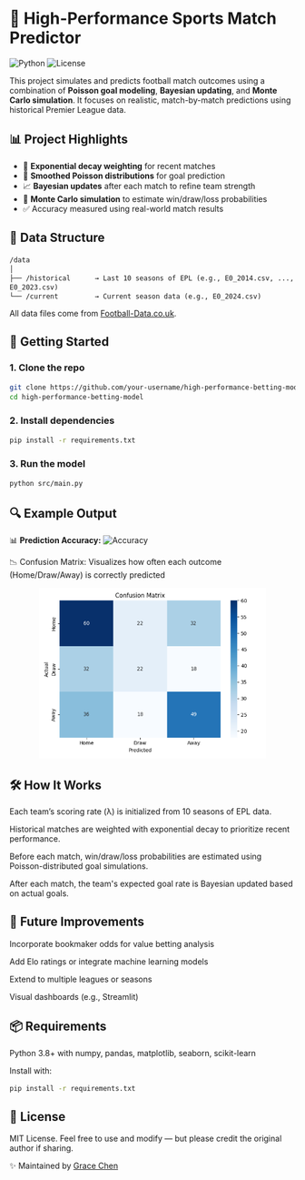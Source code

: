 # 🧠 High-Performance Sports Match Predictor
![Python](https://img.shields.io/badge/Python-3.8+-blue)
![License](https://img.shields.io/badge/License-MIT-green)

This project simulates and predicts football match outcomes using a combination of **Poisson goal modeling**, **Bayesian updating**, and **Monte Carlo simulation**. It focuses on realistic, match-by-match predictions using historical Premier League data.
## 📊 Project Highlights
- 🔁 **Exponential decay weighting** for recent matches
- 🧮 **Smoothed Poisson distributions** for goal prediction
- 📈 **Bayesian updates** after each match to refine team strength
- 🎲 **Monte Carlo simulation** to estimate win/draw/loss probabilities
- ✅ Accuracy measured using real-world match results
## 📁 Data Structure
```
/data
│
├── /historical      → Last 10 seasons of EPL (e.g., E0_2014.csv, ..., E0_2023.csv)
└── /current         → Current season data (e.g., E0_2024.csv)
```
All data files come from [Football-Data.co.uk](https://www.football-data.co.uk/englandm.php).
## 🚀 Getting Started
### 1. Clone the repo
```bash
git clone https://github.com/your-username/high-performance-betting-model.git
cd high-performance-betting-model
```
### 2. Install dependencies
```bash
pip install -r requirements.txt
```
### 3. Run the model
```bash
python src/main.py
```
## 🔍 Example Output
📊 **Prediction Accuracy:** ![Accuracy](https://img.shields.io/badge/Accuracy-~45%25-blue)

📉 Confusion Matrix: Visualizes how often each outcome (Home/Draw/Away) is correctly predicted
<p align="center">
  <img src="images/confusion_matrix.png" width="400">
</p>

## 🛠 How It Works
Each team’s scoring rate (λ) is initialized from 10 seasons of EPL data.

Historical matches are weighted with exponential decay to prioritize recent performance.

Before each match, win/draw/loss probabilities are estimated using Poisson-distributed goal simulations.

After each match, the team's expected goal rate is Bayesian updated based on actual goals.
## 🔮 Future Improvements
Incorporate bookmaker odds for value betting analysis

Add Elo ratings or integrate machine learning models

Extend to multiple leagues or seasons

Visual dashboards (e.g., Streamlit)
## 📦 Requirements
Python 3.8+ with numpy, pandas, matplotlib, seaborn, scikit-learn  

Install with:
```bash
pip install -r requirements.txt
```
## 📄 License
MIT License. Feel free to use and modify — but please credit the original author if sharing.

✨ Maintained by [Grace Chen](https://github.com/chenyurongrace)
